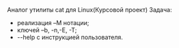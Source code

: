 Аналог утилиты cat для Linux(Курсовой проект)
Задача: 
  - реализация –M нотации;
  - ключей –b, -n,-E, -T;
  - --help с инструкцией пользователя.
